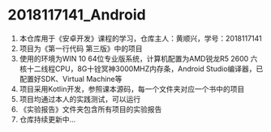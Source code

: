# 2018117141_Android
1. 本仓库用于《安卓开发》课程的学习，仓库主人：黄顺兴，学号：2018117141
2. 项目为《第一行代码 第三版》中的项目
3. 使用的环境为WIN 10 64位专业版系统，计算机配置为AMD锐龙R5 2600 六核十二线程CPU，8G十铨冥神3000MHZ内存条，Android Studio编译器，已配置好SDK、Virtual Machine等
4. 项目采用Kotlin开发，参照课本源码，每一个文件夹对应一个书中的项目
5. 项目均通过本人的实践测试，可以运行
6. 《实验报告》文件夹包含所有项目的实验报告
7. 仓库持续更新中...